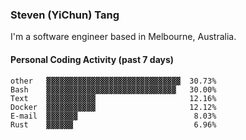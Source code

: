 ### Steven (YiChun) Tang

I'm a software engineer based in Melbourne, Australia.

#### Personal Coding Activity (past 7 days)
```
other   ▓▓▓▓▓▓▓▓▓▓▓▓▓▓▓▓▓▓▓▓▓▓▓▓▓▓▓▓▓▓  30.73%
Bash    ▓▓▓▓▓▓▓▓▓▓▓▓▓▓▓▓▓▓▓▓▓▓▓▓▓▓▓▓▓   30.00%
Text    ▓▓▓▓▓▓▓▓▓▓▓                     12.16%
Docker  ▓▓▓▓▓▓▓▓▓▓▓                     12.12%
E-mail  ▓▓▓▓▓▓▓                          8.03%
Rust    ▓▓▓▓▓▓                           6.96%
```
